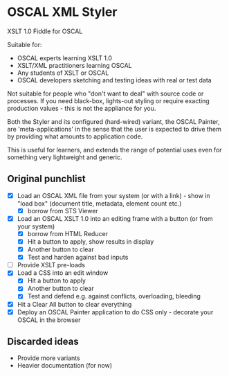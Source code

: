 # OSCAL XML Styler

XSLT 1.0 Fiddle for OSCAL

Suitable for:

- OSCAL experts learning XSLT 1.0
- XSLT/XML practitioners learning OSCAL
- Any students of XSLT or OSCAL
- OSCAL developers sketching and testing ideas with real or test data

Not suitable for people who "don't want to deal" with source code or processes. If you need black-box, lights-out styling or require exacting production values - this is not the appliance for you.

Both the Styler and its configured (hard-wired) variant, the OSCAL Painter, are 'meta-applications' in the sense that the user is expected to drive them by providing what amounts to application code.

This is useful for learners, and extends the range of potential uses even for something very lightweight and generic.

## Original punchlist

- [x] Load an OSCAL XML file from your system (or with a link) - show in "load box" (document title, metadata, element count etc.)
  - [x] borrow from STS Viewer
- [x] Load an OSCAL XSLT 1.0 into an editing frame with a button (or from your system)
  - [x] borrow from HTML Reducer
  - [x] Hit a button to apply, show results in display
  - [x] Another button to clear
  - [x] Test and harden against bad inputs
- [ ] Provide XSLT pre-loads 
- [x] Load a CSS into an edit window
  - [x] Hit a button to apply
  - [x] Another button to clear
  - [x] Test and defend e.g. against conflicts, overloading, bleeding
- [x] Hit a Clear All button to clear everything
- [x] Deploy an OSCAL Painter application to do CSS only - decorate your OSCAL in the browser 

## Discarded ideas

- Provide more variants
- Heavier documentation (for now)